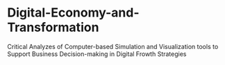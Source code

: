 # Digital-Economy-and-Transformation
Critical Analyzes of Computer-based Simulation and Visualization tools to Support Business Decision-making in Digital Frowth Strategies
